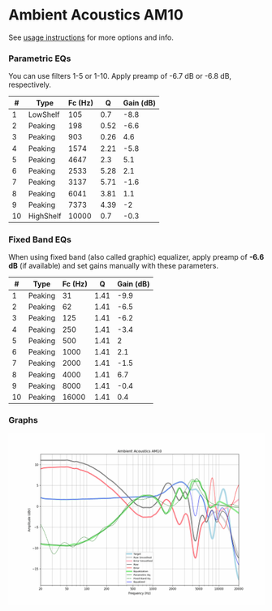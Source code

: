 # Ambient Acoustics AM10
See [usage instructions](https://github.com/jaakkopasanen/AutoEq#usage) for more options and info.

### Parametric EQs
You can use filters 1-5 or 1-10. Apply preamp of -6.7 dB or -6.8 dB, respectively.

|   # | Type      |   Fc (Hz) |    Q |   Gain (dB) |
|-----|-----------|-----------|------|-------------|
|   1 | LowShelf  |       105 | 0.7  |        -8.8 |
|   2 | Peaking   |       198 | 0.52 |        -6.6 |
|   3 | Peaking   |       903 | 0.26 |         4.6 |
|   4 | Peaking   |      1574 | 2.21 |        -5.8 |
|   5 | Peaking   |      4647 | 2.3  |         5.1 |
|   6 | Peaking   |      2533 | 5.28 |         2.1 |
|   7 | Peaking   |      3137 | 5.71 |        -1.6 |
|   8 | Peaking   |      6041 | 3.81 |         1.1 |
|   9 | Peaking   |      7373 | 4.39 |        -2   |
|  10 | HighShelf |     10000 | 0.7  |        -0.3 |

### Fixed Band EQs
When using fixed band (also called graphic) equalizer, apply preamp of **-6.6 dB** (if available) and set gains manually with these parameters.

|   # | Type    |   Fc (Hz) |    Q |   Gain (dB) |
|-----|---------|-----------|------|-------------|
|   1 | Peaking |        31 | 1.41 |        -9.9 |
|   2 | Peaking |        62 | 1.41 |        -6.5 |
|   3 | Peaking |       125 | 1.41 |        -6.2 |
|   4 | Peaking |       250 | 1.41 |        -3.4 |
|   5 | Peaking |       500 | 1.41 |         2   |
|   6 | Peaking |      1000 | 1.41 |         2.1 |
|   7 | Peaking |      2000 | 1.41 |        -1.5 |
|   8 | Peaking |      4000 | 1.41 |         6.7 |
|   9 | Peaking |      8000 | 1.41 |        -0.4 |
|  10 | Peaking |     16000 | 1.41 |         0.4 |

### Graphs
![](./Ambient%20Acoustics%20AM10.png)
